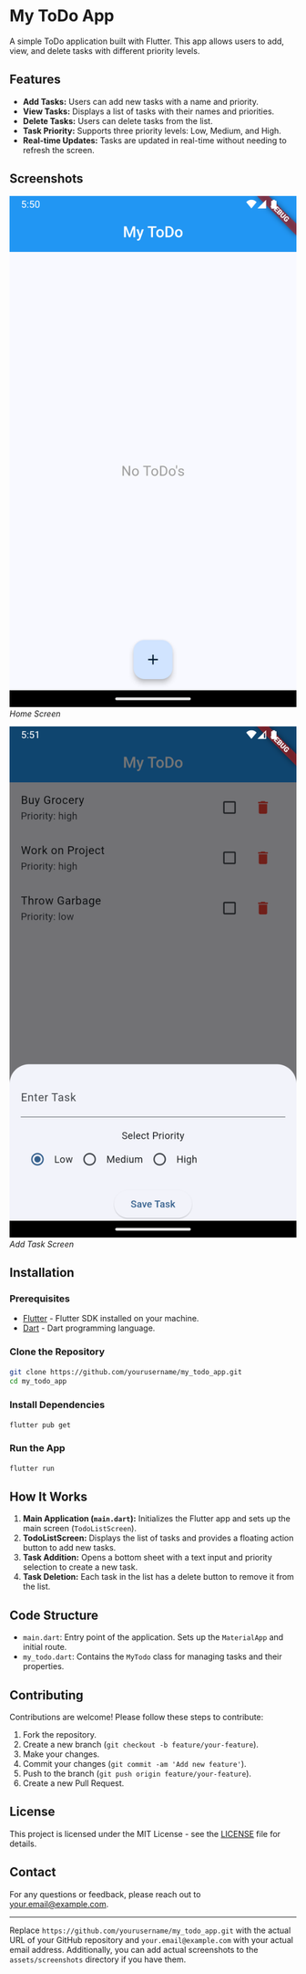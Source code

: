# My ToDo App

A simple ToDo application built with Flutter. This app allows users to add, view, and delete tasks with different priority levels.

## Features

- **Add Tasks:** Users can add new tasks with a name and priority.
- **View Tasks:** Displays a list of tasks with their names and priorities.
- **Delete Tasks:** Users can delete tasks from the list.
- **Task Priority:** Supports three priority levels: Low, Medium, and High.
- **Real-time Updates:** Tasks are updated in real-time without needing to refresh the screen.

## Screenshots

![Home Screen](assets/screenshots/home1.png)  
*Home Screen*

![Add Task Screen](assets/screenshots/add_task.png)  
*Add Task Screen*

## Installation

### Prerequisites

- [Flutter](https://flutter.dev/docs/get-started/install) - Flutter SDK installed on your machine.
- [Dart](https://dart.dev/get-dart) - Dart programming language.

### Clone the Repository

```bash
git clone https://github.com/yourusername/my_todo_app.git
cd my_todo_app
```

### Install Dependencies

```bash
flutter pub get
```

### Run the App

```bash
flutter run
```

## How It Works

1. **Main Application (`main.dart`):** Initializes the Flutter app and sets up the main screen (`TodoListScreen`).
2. **TodoListScreen:** Displays the list of tasks and provides a floating action button to add new tasks.
3. **Task Addition:** Opens a bottom sheet with a text input and priority selection to create a new task.
4. **Task Deletion:** Each task in the list has a delete button to remove it from the list.

## Code Structure

- `main.dart`: Entry point of the application. Sets up the `MaterialApp` and initial route.
- `my_todo.dart`: Contains the `MyTodo` class for managing tasks and their properties.

## Contributing

Contributions are welcome! Please follow these steps to contribute:

1. Fork the repository.
2. Create a new branch (`git checkout -b feature/your-feature`).
3. Make your changes.
4. Commit your changes (`git commit -am 'Add new feature'`).
5. Push to the branch (`git push origin feature/your-feature`).
6. Create a new Pull Request.

## License

This project is licensed under the MIT License - see the [LICENSE](LICENSE) file for details.

## Contact

For any questions or feedback, please reach out to [your.email@example.com](mailto:your.email@example.com).

---

Replace `https://github.com/yourusername/my_todo_app.git` with the actual URL of your GitHub repository and `your.email@example.com` with your actual email address. Additionally, you can add actual screenshots to the `assets/screenshots` directory if you have them.
